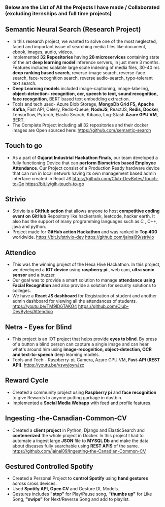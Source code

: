 ### Below are the List of All the Projects I have made / Collaborated (excluding iternships and full time projects)

## Semantic Neural Search (Research Project)
-   In this research project, we wanted to solve one of the most neglected, faced and important issue of searching media files like document, ebook, images, audio, videos.
-   Implemented **32 Repositories** having **28 microservices** containing state of the art **deep learning model** inference servers, in just mere 3 months. Features includes scalable large scale indexing of media files, 30-40 ms **deep ranking based search**, reverse-image search, reverse-face search, face-recognition search, reverse audio-search, typo-tolerant text search.
-   **Deep Learning models** included image-captioning, image-labeling, **object-detection- recognition, ocr, speech to text, sound recognition, face recognition**, BERT based text embedding extraction.
-   Tools and tech used- Azure Blob Storage, **MongoDb Grid  FS, Apache Kafka**, Fast API, Celery, Redis-Queue, **NodeJS**, ReactJS, **Redis, Docker**, Tensorflow, Pytorch, Elastic Search, Kibana, Log-Stash **Azure GPU VM**, BERT.
-   The Complete Project including all 32 repositories and their docker images are Open sourced here: https://github.com/semantic-search
## Touch to go
-   As a part of **Gujarat Industrial Hackathon  Finals**, our team developed a fully functioning Device that can **perform  Biometrics based Employee Attendance**. Our Project consist of a Production Ready hardware device that can run in local network having its own management based admin interface created in React JS
https://github.com/Club-DevBytes/Touch-to-Go
https://bit.ly/gih-touch-to-go
## Strivio
-   Strivio is a **GitHub action** that allows anyone to host **competitive coding event on GitHub** Repository like hackerrank, leetcode, hacker earth. It also has the support of many programming languages such as C , C++, java and python.
-   Project made for **GitHub action Hackathon** and was ranked in **Top 400** worldwide.
https://bit.ly/strivio-dev
https://github.com/jainal09/strivio
## Attendico
-   This was the winning project of the Hexa Hive Hackathon. In this project, we developed a **IOT device** using **raspberry pi** , web cam, **ultra sonic sensor** and a buzzer.
-   Our goal was to provide a smart solution to manage **attendance using Facial Recognition** and also provide a solution for security solutions to colleges.
-   We have a **React JS dashboard** for Registration of student and another admin dashboard for viewing all the attendances of students.
https://youtu.be/TM9ID6TAKO4
https://github.com/Club-DevBytes/Attendico
## Netra - Eyes for Blind
-   This project is an IOT project that helps provide **eyes to blind**. By press of a button a blind person can capture a single image and can hear what's around him using **image-recognition, object-detection, OCR and text-to-speech** deep learning models.
-   Tools and Tech - Raspberry-pi, Camera, Azure GPU VM,
**Fast-API (REST API)**.
https://youtu.be/vswyjoynJzc
## Reward Cycle
-   Created a community project using **Raspberry pi** and **face recognition** to give Rewards to anyone putting garbage in dustbin.
-   Implemented a **Social Media Webapp** with feed and profile features.
## Ingesting -the-Canadian-Common-CV
-   Created a **client project** in Python, Django and ElasticSearch and **contenerized** the whole project  in Docker. In this project I had to automate a ingest large **JSON** file to **MYSQL Db** and make the  data about diseases fully searchable using **REST APIS** of the same.
https://github.com/jainal09/Ingesting-the-Canadian-Common-CV
## Gestured Controlled Spotify
-   Created a Personal Project to **control Spotify** using **hand gestures** across cross devices.
-   Used **Spotify API, Open CV** and Gesture DL Models.
-   Gestures includes **"stop"** for Play/Pause song, **"thumbs up"** for Like Song, **"swipe"** for Next/Reverse Song and add to playlist.
